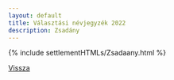 ```yaml
---
layout: default
title: Választási névjegyzék 2022
description: Zsadány
---
```


{% include settlementHTMLs/Zsadaany.html %}

[Vissza](./)